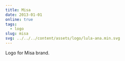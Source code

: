 ```yaml
---
title: Misa
date: 2013-01-01
online: true
tags:
  - logo
slug: misa
svg: ../../../content/assets/logo/lula-ana.min.svg
---
```


Logo for Misa brand.

